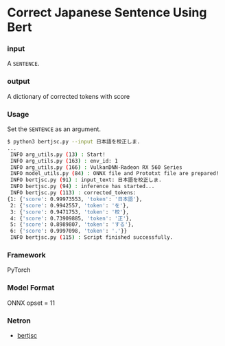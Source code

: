 # Correct Japanese Sentence Using Bert

### input
A `SENTENCE`.

### output
A dictionary of corrected tokens with score

### Usage
Set the `SENTENCE` as an argument.

```bash
$ python3 bertjsc.py --input 日本語を校正しま.
...
 INFO arg_utils.py (13) : Start!
 INFO arg_utils.py (163) : env_id: 1
 INFO arg_utils.py (166) : VulkanDNN-Radeon RX 560 Series
 INFO model_utils.py (84) : ONNX file and Prototxt file are prepared!
 INFO bertjsc.py (91) : input_text: 日本語を校正しま.
 INFO bertjsc.py (94) : inference has started...
 INFO bertjsc.py (113) : corrected_tokens:
{1: {'score': 0.99973553, 'token': '日本語'},
 2: {'score': 0.9942557, 'token': 'を'},
 3: {'score': 0.9471753, 'token': '校'},
 4: {'score': 0.73909885, 'token': '正'},
 5: {'score': 0.8989807, 'token': 'する'},
 6: {'score': 0.9997098, 'token': '.'}}
 INFO bertjsc.py (115) : Script finished successfully.
```

### Framework
PyTorch

### Model Format
ONNX opset = 11

### Netron

- [bertjsc](https://netron.app/?url=https://storage.googleapis.com/ailia-models/bertjsc/bertjsc.onnx.prototxt)
